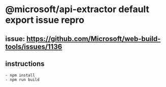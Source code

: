 # @microsoft/api-extractor default export issue repro

## issue: https://github.com/Microsoft/web-build-tools/issues/1136

## instructions
    - npm install
    - npm run build